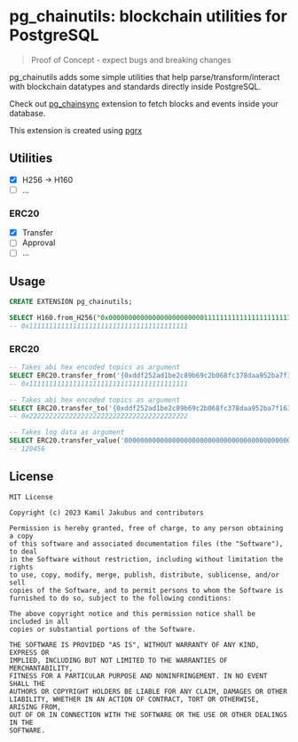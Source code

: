 # pg_chainutils: blockchain utilities for PostgreSQL

> Proof of Concept - expect bugs and breaking changes

pg_chainutils adds some simple utilities that help parse/transform/interact with blockchain datatypes and standards directly inside PostgreSQL.

Check out [pg_chainsync](https://github.com/usagi-coffee/pg_chainsync) extension to fetch blocks and events inside your database.

This extension is created using [pgrx](https://github.com/tcdi/pgrx)

## Utilities

- [X] H256 -> H160
- [ ] ...

### ERC20

- [X] Transfer
- [ ] Approval
- [ ] ...

## Usage

```sql
CREATE EXTENSION pg_chainutils;
```

```sql
SELECT H160.from_H256("0x0000000000000000000000001111111111111111111111111111111111111111")
-- 0x1111111111111111111111111111111111111111
```

### ERC20

```sql
-- Takes abi hex encoded topics as argument
SELECT ERC20.transfer_from('{0xddf252ad1be2c89b69c2b068fc378daa952ba7f163c4a11628f55a4df523b3ef,0x0000000000000000000000001111111111111111111111111111111111111111},0x0000000000000000000000002222222222222222222222222222222222222222}');
-- 0x1111111111111111111111111111111111111111

-- Takes abi hex encoded topics as argument
SELECT ERC20.transfer_to('{0xddf252ad1be2c89b69c2b068fc378daa952ba7f163c4a11628f55a4df523b3ef,0x0000000000000000000000001111111111111111111111111111111111111111},0x0000000000000000000000002222222222222222222222222222222222222222}');
-- 0x2222222222222222222222222222222222222222

-- Takes log data as argument
SELECT ERC20.transfer_value('00000000000000000000000000000000000000000000000000000000000000200000000000000000000000000000000000000000000000000000000000000020000000000000000000000000000000000000000000000000000000000001d688');
-- 120456
```


## License

```
MIT License

Copyright (c) 2023 Kamil Jakubus and contributors

Permission is hereby granted, free of charge, to any person obtaining a copy
of this software and associated documentation files (the "Software"), to deal
in the Software without restriction, including without limitation the rights
to use, copy, modify, merge, publish, distribute, sublicense, and/or sell
copies of the Software, and to permit persons to whom the Software is
furnished to do so, subject to the following conditions:

The above copyright notice and this permission notice shall be included in all
copies or substantial portions of the Software.

THE SOFTWARE IS PROVIDED "AS IS", WITHOUT WARRANTY OF ANY KIND, EXPRESS OR
IMPLIED, INCLUDING BUT NOT LIMITED TO THE WARRANTIES OF MERCHANTABILITY,
FITNESS FOR A PARTICULAR PURPOSE AND NONINFRINGEMENT. IN NO EVENT SHALL THE
AUTHORS OR COPYRIGHT HOLDERS BE LIABLE FOR ANY CLAIM, DAMAGES OR OTHER
LIABILITY, WHETHER IN AN ACTION OF CONTRACT, TORT OR OTHERWISE, ARISING FROM,
OUT OF OR IN CONNECTION WITH THE SOFTWARE OR THE USE OR OTHER DEALINGS IN THE
SOFTWARE.
```